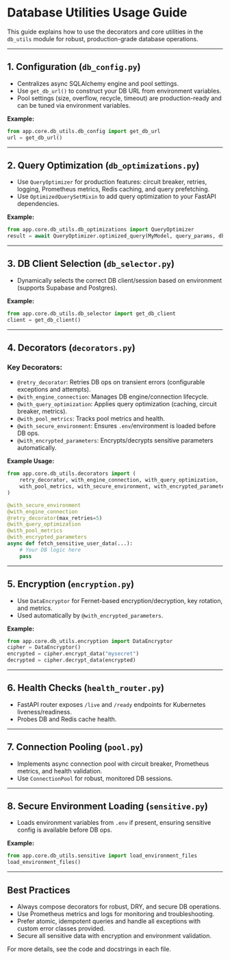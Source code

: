 # Database Utilities Usage Guide

This guide explains how to use the decorators and core utilities in the `db_utils` module for robust, production-grade database operations.

---

## 1. Configuration (`db_config.py`)
- Centralizes async SQLAlchemy engine and pool settings.
- Use `get_db_url()` to construct your DB URL from environment variables.
- Pool settings (size, overflow, recycle, timeout) are production-ready and can be tuned via environment variables.

**Example:**
```python
from app.core.db_utils.db_config import get_db_url
url = get_db_url()
```

---

## 2. Query Optimization (`db_optimizations.py`)
- Use `QueryOptimizer` for production features: circuit breaker, retries, logging, Prometheus metrics, Redis caching, and query prefetching.
- Use `OptimizedQuerySetMixin` to add query optimization to your FastAPI dependencies.

**Example:**
```python
from app.core.db_utils.db_optimizations import QueryOptimizer
result = await QueryOptimizer.optimized_query(MyModel, query_params, db_session)
```

---

## 3. DB Client Selection (`db_selector.py`)
- Dynamically selects the correct DB client/session based on environment (supports Supabase and Postgres).

**Example:**
```python
from app.core.db_utils.db_selector import get_db_client
client = get_db_client()
```

---

## 4. Decorators (`decorators.py`)

### Key Decorators:
- `@retry_decorator`: Retries DB ops on transient errors (configurable exceptions and attempts).
- `@with_engine_connection`: Manages DB engine/connection lifecycle.
- `@with_query_optimization`: Applies query optimization (caching, circuit breaker, metrics).
- `@with_pool_metrics`: Tracks pool metrics and health.
- `@with_secure_environment`: Ensures `.env`/environment is loaded before DB ops.
- `@with_encrypted_parameters`: Encrypts/decrypts sensitive parameters automatically.

**Example Usage:**
```python
from app.core.db_utils.decorators import (
    retry_decorator, with_engine_connection, with_query_optimization,
    with_pool_metrics, with_secure_environment, with_encrypted_parameters
)

@with_secure_environment
@with_engine_connection
@retry_decorator(max_retries=5)
@with_query_optimization
@with_pool_metrics
@with_encrypted_parameters
async def fetch_sensitive_user_data(...):
    # Your DB logic here
    pass
```

---

## 5. Encryption (`encryption.py`)
- Use `DataEncryptor` for Fernet-based encryption/decryption, key rotation, and metrics.
- Used automatically by `@with_encrypted_parameters`.

**Example:**
```python
from app.core.db_utils.encryption import DataEncryptor
cipher = DataEncryptor()
encrypted = cipher.encrypt_data("mysecret")
decrypted = cipher.decrypt_data(encrypted)
```

---

## 6. Health Checks (`health_router.py`)
- FastAPI router exposes `/live` and `/ready` endpoints for Kubernetes liveness/readiness.
- Probes DB and Redis cache health.

---

## 7. Connection Pooling (`pool.py`)
- Implements async connection pool with circuit breaker, Prometheus metrics, and health validation.
- Use `ConnectionPool` for robust, monitored DB sessions.

---

## 8. Secure Environment Loading (`sensitive.py`)
- Loads environment variables from `.env` if present, ensuring sensitive config is available before DB ops.

**Example:**
```python
from app.core.db_utils.sensitive import load_environment_files
load_environment_files()
```

---

## Best Practices
- Always compose decorators for robust, DRY, and secure DB operations.
- Use Prometheus metrics and logs for monitoring and troubleshooting.
- Prefer atomic, idempotent queries and handle all exceptions with custom error classes provided.
- Secure all sensitive data with encryption and environment validation.

For more details, see the code and docstrings in each file.